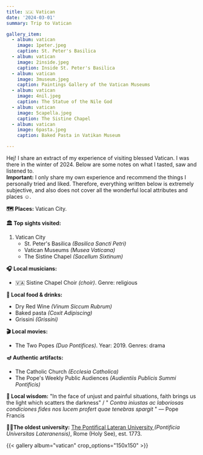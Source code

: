 ```yaml
---
title: 🇻🇦 Vatican
date: '2024-03-01'
summary: Trip to Vatican

gallery_item:
  - album: vatican
    image: 1peter.jpeg
    caption: St. Peter's Basilica
  - album: vatican
    image: 2inside.jpeg
    caption: Inside St. Peter's Basilica
  - album: vatican
    image: 3museum.jpeg
    caption: Paintings Gallery of the Vatican Museums
  - album: vatican
    image: 4nil.jpeg
    caption: The Statue of the Nile God
  - album: vatican
    image: 5capella.jpeg
    caption: The Sistine Chapel
  - album: vatican
    image: 6pasta.jpeg
    caption: Baked Pasta in Vatikan Museum

---
```

Hej! I share an extract of my experience of visiting blessed Vatican. I was there in the winter of 2024. Below are some notes on what I tasted, saw and listened to.<br>
<b>Important:</b> I only share my own experience and recommend the things I personally tried and liked. Therefore, everything written below is extremely subjective, and also does not cover all the wonderful local attributes and places ☺️.

<b>🗺 Places:</b> Vatican City.<br>

<b>🏛 Top sights visited: </b>
1. Vatican City
    - St. Peter's Basilica <i>(Basilica Sancti Petri)</i>
    - Vatican Museums <i>(Musea Vaticana)</i>
    - The Sistine Chapel <i>(Sacellum Sixtinum)</i>

<b>🎧 Local musicians: </b>
- 🇻🇦 Sistine Chapel Choir <i>(choir)</i>. Genre: religious


<b>🥘 Local food & drinks: </b>
- Dry Red Wine <i>(Vinum Siccum Rubrum)</i>
- Baked pasta <i>(Coxit Adipiscing)</i>
- Grissini <i>(Grissini)</i>


<b>🎬 Local movies:</b>
- The Two Popes <i>(Duo Pontifices)</i>. Year: 2019. Genres: drama


<b>🪔 Authentic artifacts:</b>
- The Catholic Church <i>(Ecclesia Catholica)</i>
- The Pope's Weekly Public Audiences <i>(Audientiis Publicis Summi Pontificis)</i>


<b>🦉 Local wisdom:</b> "In the face of unjust and painful situations, faith brings us the light which scatters the darkness"  / "<i> Contra iniustas ac laboriosas condiciones fides nos lucem profert quae tenebras spargit </i>" — Pope Francis 

<b>👨‍🎓The oldest university:</b> <a href = "https://www.pul.va/en/" target="_blank">The Pontifical Lateran University </a> <i>(Pontificia Universitas Lateranensis)</i>, Rome (Holy See), est. 1773. 

{{< gallery album="vatican" crop_options="150x150" >}}
   

